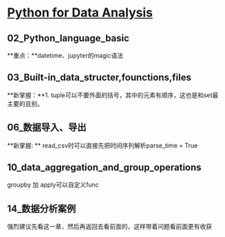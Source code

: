 # [Python for Data Analysis](https://book.douban.com/subject/27011335/)
## 02_Python_language_basic
**重点：**datetime、jupyter的magic语法
## 03_Built-in_data_structer,founctions,files
**新掌握：**1. tuple可以不要外面的括号，其中的元素有顺序，这也是和set最主要的且别。
## 06_数据导入、导出
**新掌握: ** read_csv时可以直接先把时间序列解析parse_time = True
## 10_data_aggregation_and_group_operations
groupby 加 apply可以自定义func
## 14_数据分析案例
强烈建议先看这一章，然后再返回去看前面的，这样带着问题看前面更有收获